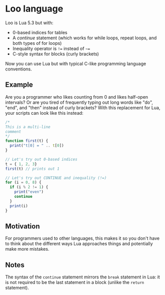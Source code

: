# Loo language

Loo is Lua 5.3 but with:
- 0-based indices for tables
- A *continue* statement (which works for while loops, repeat loops, and both types of for loops)
- Inequality operator is `!=` instead of `~=`
- C-style syntax for blocks (curly brackets)

Now you can use Lua but with typical C-like programming language conventions.

## Example

Are you a programmer who likes counting from 0 and likes half-open intervals?
Or are you tired of frequently typing out long words like "do", "end", and
"then" instead of curly brackets?
With this replacement for Lua, your scripts can look like this instead:

```javascript
/*
This is a multi-line
comment
*/
function first(t) {
  print("t[0] = " .. t[0])
}

// Let's try out 0-based indices
t = { 1, 2, 3}
first(t) // prints out 1

// Let's try out CONTINUE and inequality (!=)
for (i = 0, 8) {
  if (i % 2 != 1) {
    print("even")
    continue
  }
  print(i)
}
```

## Motivation

For programmers used to other languages, this makes it so you don't have to
think about the different ways Lua approaches things and potentially make more
mistakes.

## Notes

The syntax of the `continue` statement mirrors the `break` statement in Lua: it
is not required to be the last statement in a block (unlike the `return`
statement).
